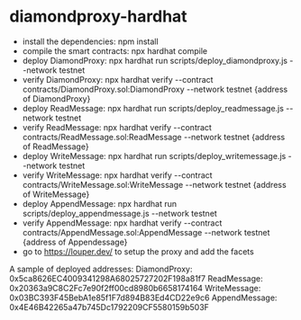 # diamondproxy-hardhat
+ install the dependencies: npm install
+ compile the smart contracts: npx hardhat compile
+ deploy DiamondProxy: npx hardhat run scripts/deploy_diamondproxy.js --network testnet
+ verify DiamondProxy: npx hardhat verify  --contract contracts/DiamondProxy.sol:DiamondProxy  --network testnet {address of DiamondProxy}
+ deploy ReadMessage: npx hardhat run scripts/deploy_readmessage.js --network testnet
+ verify ReadMessage: npx hardhat verify  --contract contracts/ReadMessage.sol:ReadMessage  --network testnet {address of ReadMessage}
+ deploy WriteMessage: npx hardhat run scripts/deploy_writemessage.js --network testnet
+ verify WriteMessage: npx hardhat verify  --contract contracts/WriteMessage.sol:WriteMessage  --network testnet {address of WriteMessage}
+ deploy AppendMessage: npx hardhat run scripts/deploy_appendmessage.js --network testnet
+ verify AppendMessage: npx hardhat verify  --contract contracts/AppendMessage.sol:AppendMessage  --network testnet {address of Appendessage}
+ go to https://louper.dev/ to setup the proxy and add the facets


A sample of deployed addresses: 
DiamondProxy:   0x5ca8626EC4009341298A68025727202F198a81f7
ReadMessage:    0x20363a9C8C2Fc7e90f2ff00cd8980b6658174164
WriteMessage:   0x03BC393F45BebA1e85f1F7d894B83Ed4CD22e9c6
AppendMessage:  0x4E46B42265a47b745Dc1792209CF5580159b503F